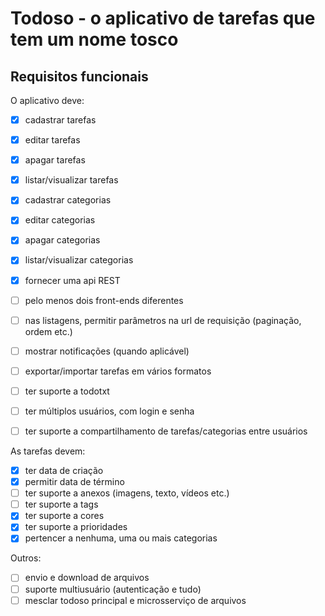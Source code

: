 # Todoso - o aplicativo de tarefas que tem um nome tosco

## Requisitos funcionais

O aplicativo deve:

- [x] cadastrar tarefas
- [x] editar tarefas
- [x] apagar tarefas
- [x] listar/visualizar tarefas

- [x] cadastrar categorias
- [x] editar categorias
- [x] apagar categorias
- [x] listar/visualizar categorias

- [x] fornecer uma api REST
- [ ] pelo menos dois front-ends diferentes
- [ ] nas listagens, permitir parâmetros na url de requisição (paginação, ordem etc.)

- [ ] mostrar notificações (quando aplicável)
- [ ] exportar/importar tarefas em vários formatos
- [ ] ter suporte a todotxt
- [ ] ter múltiplos usuários, com login e senha
- [ ] ter suporte a compartilhamento de tarefas/categorias entre usuários

As tarefas devem:

- [x] ter data de criação
- [x] permitir data de término
- [ ] ter suporte a anexos (imagens, texto, vídeos etc.)
- [ ] ter suporte a tags
- [x] ter suporte a cores
- [x] ter suporte a prioridades
- [x] pertencer a nenhuma, uma ou mais categorias

Outros:
- [ ] envio e download de arquivos
- [ ] suporte multiusuário (autenticação e tudo)
- [ ] mesclar todoso principal e microsserviço de arquivos
